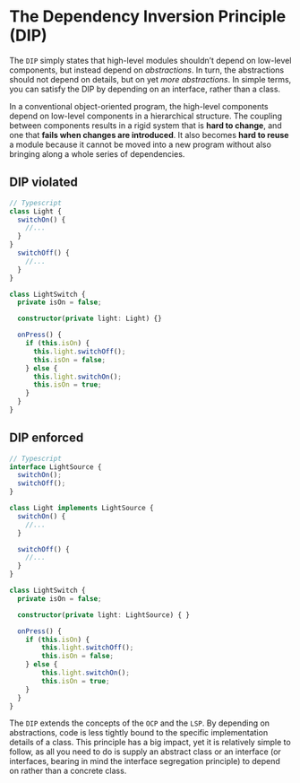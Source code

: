 # The Dependency Inversion Principle (DIP)

The `DIP` simply states that high-level modules shouldn’t depend on low-level components, but instead depend on *abstractions*. In turn, the abstractions should not depend on details, but on yet *more abstractions*. In simple terms, you can satisfy the DIP by depending on an interface, rather than a class.

In a conventional object-oriented program, the high-level components depend on low-level components in a hierarchical structure. The coupling between components results in a rigid system that is **hard to change**, and one that **fails when changes are introduced**. It also becomes **hard to reuse** a module because it cannot be moved into a new program without also bringing along a whole series of dependencies.

## DIP violated

```Typescript
// Typescript
class Light {
  switchOn() {
    //...
  }
}
  switchOff() {
    //...
  }
}

class LightSwitch {
  private isOn = false;

  constructor(private light: Light) {}

  onPress() {
    if (this.isOn) {
      this.light.switchOff();
      this.isOn = false;
    } else {
      this.light.switchOn();
      this.isOn = true;
    }
  }
}
```

## DIP enforced

```Typescript
// Typescript
interface LightSource {
  switchOn();
  switchOff();
}

class Light implements LightSource {
  switchOn() {
    //...
  }

  switchOff() {
    //...
  }
}

class LightSwitch {
  private isOn = false;

  constructor(private light: LightSource) { }

  onPress() {
    if (this.isOn) {
        this.light.switchOff();
        this.isOn = false;
    } else {
        this.light.switchOn();
        this.isOn = true;
    }
  }
}
```

The `DIP` extends the concepts of the `OCP` and the `LSP`. By depending on abstractions, code is less tightly bound to the specific implementation details of a class. This principle has a big impact, yet it is relatively simple to follow, as all you need to do is supply an abstract class or an interface (or interfaces, bearing in mind the interface segregation principle) to depend on rather than a concrete class.
